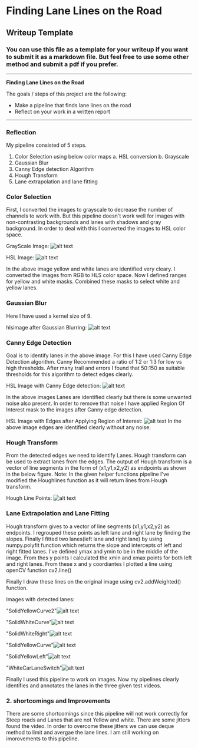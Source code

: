 # **Finding Lane Lines on the Road** 

## Writeup Template

### You can use this file as a template for your writeup if you want to submit it as a markdown file. But feel free to use some other method and submit a pdf if you prefer.

---

**Finding Lane Lines on the Road**

The goals / steps of this project are the following:
* Make a pipeline that finds lane lines on the road
* Reflect on your work in a written report


[//]: # (Image References)

[image1]: ./examples/hslsolidYellowCurve2.jpg "Grayscale"

---

### Reflection


My pipeline consisted of 5 steps. 
1. Color Selection using below color maps
    a. HSL conversion
    b. Grayscale 
2. Gaussian Blur
3. Canny Edge detection Algorithm
4. Hough Transform
5. Lane extrapolation and lane fitting

### Color Selection
First, I converted the images to grayscale to decrease the number of channels to work with. But this pipeline doesn't work well for images with non-contrasting backgrounds and lanes with shadows and gray background. In order to deal with this I converted the images to HSL color space.

GrayScale Image:
![alt text](./process_images/graysolidYellowCurve2.jpg)

HSL Image:
![alt text](./process_images/hslsolidYellowCurve2.jpg)

In the above image yellow and white lanes are identified very cleary.
I converted the images from RGB to HLS color space. Now I defined ranges for yellow and white masks. Combined these masks to select white and yellow lanes. 

### Gaussian Blur 
Here I have used a kernel size of 9.

hlsimage after Gaussian Blurring:
![alt text](./process_images/blursolidYellowCurve2.jpg)

### Canny Edge Detection 

Goal is to identify lanes in the above image. For this I have used Canny Edge Detection algorithm.
Canny Recommended a ratio of 1:2 or 1:3 for low vs high thresholds. After many trail and errors I found that 50:150 as suitable thresholds for this algorithm to detect edges clearly.

HSL Image with Canny Edge detection:
![alt text](./process_images/edgessolidYellowCurve2.jpg)

In the above images Lanes are identified clearly but there is some unwanted noise also present. In order to remove that noise I have applied Region Of Interest mask to  the images after Canny edge detection.

HSL Image with Edges after Applying Region of Interest:
![alt text](./process_images/masksolidYellowCurve2.jpg)
 In the above image edges are identified clearly without any noise.
 
### Hough Transform
From the detected edges we need to identify Lanes. Hough transform can be used to extract lanes from the edges. The output of Hough transform is a vector of line segments in the form of (x1,y1,x2,y2) as endpoints as shown in the below figure. 
Note: In the given helper functions pipeline I've modified the Houghlines function as it will return lines from Hough transform.

Hough Line Points:
![alt text](./process_images/houghsolidYellowCurve2.jpg)

### Lane Extrapolation and Lane Fitting
Hough transform gives to a vector of line segments (x1,y1,x2,y2) as endpoints.
I regrouped these points as left lane and right lane by finding the slopes.
Finally I fitted two lanes(left lane and right lane) by using numpy.polyfit function which returns the slope and intercepts of left and right fitted lanes. 
I've defined ymax and ymin to be in the middle of the image. From thes y points I calculated the xmin and xmax points for both left and right lanes.
From these x and y coordiantes I plotted a line using openCV function cv2.line()

Finally I draw these lines on the original image using cv2.addWeighted() function.

Images with detected lanes:

"SolidYellowCurve2"![alt text](./test_images_output/solidYellowCurve2.jpg)

"SolidWhiteCurve"![alt text](./test_images_output/solidWhiteCurve.jpg)

"SolidWhiteRight"![alt text](./test_images_output/solidWhiteRight.jpg)

"SolidYellowCurve"![alt text](./test_images_output/solidYellowCurve.jpg) 

"SolidYellowLeft"![alt text](./test_images_output/solidYellowLeft.jpg) 

"WhiteCarLaneSwitch"![alt text](./test_images_output/whiteCarLaneSwitch.jpg) 


Finally I used this pipeline to work on images. Now my pipelines clearly identifies and annotates the lanes in the three given test videos.

### 2. shortcomings and Improvements

There are some shortcomings since this pipeline will not work correctly for Steep roads and Lanes that are not Yellow and white. There are some jitters found the video. In order to overcome these jitters we can use deque method to limit and avergae the lane lines. I am still working on imorovements to this pipeline.





